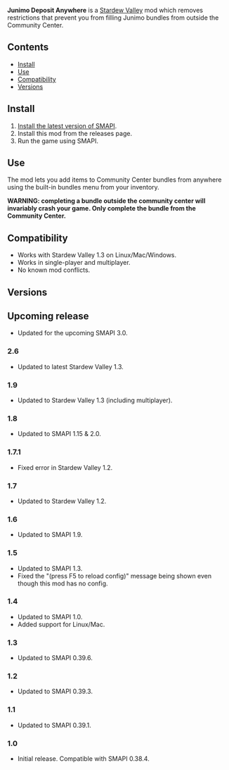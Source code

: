 ﻿﻿**Junimo Deposit Anywhere** is a [Stardew Valley](http://stardewvalley.net/) mod which removes
restrictions that prevent you from filling Junimo bundles from outside the Community Center.

## Contents
* [Install](#install)
* [Use](#use)
* [Compatibility](#compatibility)
* [Versions](#versions)

## Install
1. [Install the latest version of SMAPI](https://smapi.io).
2. Install this mod from the releases page.
3. Run the game using SMAPI.

## Use
The mod lets you add items to Community Center bundles from anywhere using the built-in bundles
menu from your inventory.

**WARNING: completing a bundle outside the community center will invariably crash your game. Only
complete the bundle from the Community Center.**


## Compatibility
* Works with Stardew Valley 1.3 on Linux/Mac/Windows.
* Works in single-player and multiplayer.
* No known mod conflicts.

## Versions
## Upcoming release
* Updated for the upcoming SMAPI 3.0.

### 2.6
* Updated to latest Stardew Valley 1.3.

### 1.9
* Updated to Stardew Valley 1.3 (including multiplayer).

### 1.8
* Updated to SMAPI 1.15 & 2.0.

### 1.7.1
* Fixed error in Stardew Valley 1.2.

### 1.7
* Updated to Stardew Valley 1.2.

### 1.6
* Updated to SMAPI 1.9.

### 1.5
* Updated to SMAPI 1.3.
* Fixed the "(press F5 to reload config)" message being shown even though this mod has no config.

### 1.4
* Updated to SMAPI 1.0.
* Added support for Linux/Mac.

### 1.3
* Updated to SMAPI 0.39.6.

### 1.2
* Updated to SMAPI 0.39.3.

### 1.1
* Updated to SMAPI 0.39.1.

### 1.0
* Initial release. Compatible with SMAPI 0.38.4.
